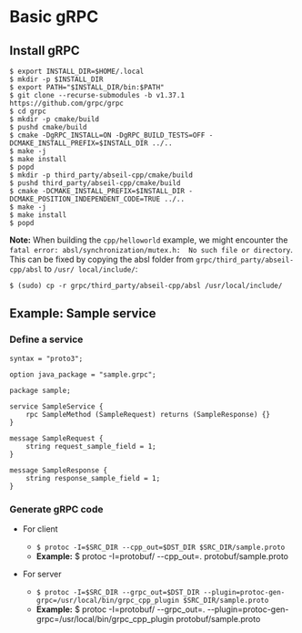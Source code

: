 # Basic gRPC
## Install gRPC
```
$ export INSTALL_DIR=$HOME/.local
$ mkdir -p $INSTALL_DIR
$ export PATH="$INSTALL_DIR/bin:$PATH"
$ git clone --recurse-submodules -b v1.37.1 https://github.com/grpc/grpc
$ cd grpc
$ mkdir -p cmake/build
$ pushd cmake/build
$ cmake -DgRPC_INSTALL=ON -DgRPC_BUILD_TESTS=OFF -DCMAKE_INSTALL_PREFIX=$INSTALL_DIR ../..
$ make -j
$ make install
$ popd
$ mkdir -p third_party/abseil-cpp/cmake/build
$ pushd third_party/abseil-cpp/cmake/build
$ cmake -DCMAKE_INSTALL_PREFIX=$INSTALL_DIR -DCMAKE_POSITION_INDEPENDENT_CODE=TRUE ../..
$ make -j
$ make install
$ popd
```

**Note:** When building the `cpp/helloworld` example, we might encounter the `fatal error: absl/synchronization/mutex.h: 
No such file or directory`. This can be fixed by copying the absl folder from `grpc/third_party/abseil-cpp/absl` to `/usr/
local/include/`:

```
$ (sudo) cp -r grpc/third_party/abseil-cpp/absl /usr/local/include/
```

## Example: Sample service
### Define a service
```
syntax = "proto3";

option java_package = "sample.grpc";

package sample;

service SampleService {
    rpc SampleMethod (SampleRequest) returns (SampleResponse) {}
}

message SampleRequest {
    string request_sample_field = 1;
}

message SampleResponse {
    string response_sample_field = 1;
}
```

### Generate gRPC code
* For client
  * `$ protoc -I=$SRC_DIR --cpp_out=$DST_DIR $SRC_DIR/sample.proto`
  * **Example:** $ protoc -I=protobuf/ --cpp_out=. protobuf/sample.proto
    
* For server
  * `$ protoc -I=$SRC_DIR --grpc_out=$DST_DIR --plugin=protoc-gen-grpc=/usr/local/bin/grpc_cpp_plugin $SRC_DIR/sample.proto`
  * **Example:** $ protoc -I=protobuf/ --grpc_out=. --plugin=protoc-gen-grpc=/usr/local/bin/grpc_cpp_plugin protobuf/sample.proto